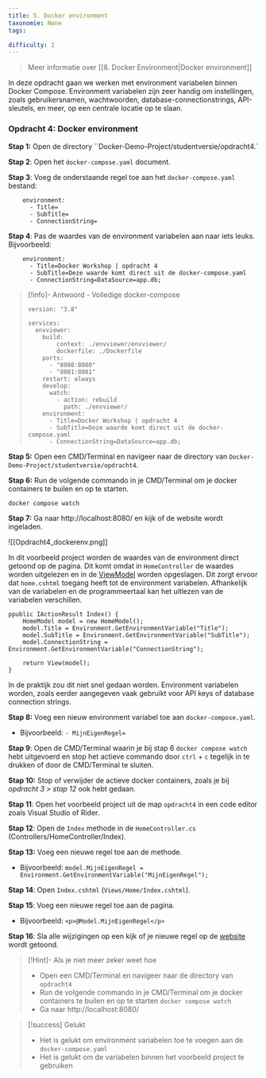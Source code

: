 ```yaml
---
title: 5. Docker environment
taxonomie: None
tags:

difficulty: 2
---
```

> Meer informatie over [[8. Docker Environment|Docker environment]]

In deze opdracht gaan we werken met environment variabelen binnen Docker Compose. Environment variabelen zijn zeer handig om instellingen, zoals gebruikersnamen, wachtwoorden, database-connectionstrings, API-sleutels, en meer, op een centrale locatie op te slaan.

### Opdracht 4: Docker environment
**Stap 1:** Open de directory ``Docker-Demo-Project/studentversie/opdracht4.`

**Stap 2**: Open het `docker-compose.yaml` document.

**Stap 3**: Voeg de onderstaande regel toe aan het `docker-compose.yaml` bestand:
```
    environment:
      - Title=
      - SubTitle=
      - ConnectionString=
```

**Stap 4**: Pas de waardes van de environment variabelen aan naar iets leuks.
Bijvoorbeeld:
```
    environment:
      - Title=Docker Workshop | opdracht 4
      - SubTitle=Deze waarde komt direct uit de docker-compose.yaml
      - ConnectionString=DataSource=app.db;
```

> [!info]- Antwoord - Volledige docker-compose
> ```
> version: "3.8"
> 
> services:
>   envviewer:
>     build:
>         context: ./envviewer/envviewer/
>         dockerfile: ./Dockerfile
>     ports:
>       - "8080:8080"
>       - "8081:8081"
>     restart: always
>     develop:
>       watch:
>         - action: rebuild
>           path: ./envviewer/
>     environment:
>       - Title=Docker Workshop | opdracht 4
>       - SubTitle=Deze waarde komt direct uit de docker-compose.yaml
>       - ConnectionString=DataSource=app.db;
> ```

**Stap 5:** Open een CMD/Terminal en navigeer naar de directory van `Docker-Demo-Project/studentversie/opdracht4`.

**Stap 6:** Run de volgende commando in je CMD/Terminal om je docker containers te builen en op te starten.
```
docker compose watch
```

**Stap 7:** Ga naar http://localhost:8080/ en kijk of de website wordt ingeladen.

![[Opdracht4_dockerenv.png]]

In dit voorbeeld project worden de waardes van de environment direct getoond op de pagina. Dit komt omdat in `HomeController` de waardes worden uitgelezen en in de [ViewModel](https://learn.microsoft.com/en-us/aspnet/core/mvc/views/overview?view=aspnetcore-8.0#strongly-typed-data-viewmodel) worden opgeslagen. Dit zorgt ervoor dat `home.cshtml` toegang heeft tot de environment variabelen. Afhankelijk van de variabelen en de programmeertaal kan het uitlezen van de variabelen verschillen. 

```
ppublic IActionResult Index() {
    HomeModel model = new HomeModel();
    model.Title = Environment.GetEnvironmentVariable("Title");
    model.SubTitle = Environment.GetEnvironmentVariable("SubTitle");
    model.ConnectionString = Environment.GetEnvironmentVariable("ConnectionString");

    return View(model);
}
```

In de praktijk zou dit niet snel gedaan worden. Environment variabelen worden, zoals eerder aangegeven vaak gebruikt voor API keys of database connection strings. 

**Stap 8:** Voeg een nieuw environment variabel toe aan `docker-compose.yaml`.
- Bijvoorbeeld: `- MijnEigenRegel=`

**Stap 9**: Open de CMD/Terminal waarin je bij stap 6 `docker compose watch` hebt uitgevoerd en stop het actieve commando door `ctrl` + `c` tegelijk in te drukken of door de CMD/Terminal te sluiten.

**Stap 10:** Stop of verwijder de actieve docker containers, zoals je bij *opdracht 3 > stap 12* ook hebt gedaan.

**Stap 11**: Open het voorbeeld project uit de map `opdracht4` in een code editor zoals Visual Studio of Rider.

**Stap 12**: Open de `Index` methode in de `HomeController.cs` (Controllers/HomeController/Index).

**Stap 13:** Voeg een nieuwe regel toe aan de methode.
- Bijvoorbeeld: `model.MijnEigenRegel = Environment.GetEnvironmentVariable("MijnEigenRegel");`

**Stap 14**: Open `Index.cshtml` (`Views/Home/Index.cshtml`).

**Stap 15**: Voeg een nieuwe regel toe aan de pagina.
- Bijvoorbeeld: `<p>@Model.MijnEigenRegel</p>`

**Stap 16**: Sla alle wijzigingen op een kijk of je nieuwe regel op de [website](http://localhost:8080/) wordt getoond.

> [!Hint]- Als je niet meer zeker weet hoe
>- Open een CMD/Terminal en navigeer naar de directory van `opdracht4`
>- Run de volgende commando in je CMD/Terminal om je docker containers te builen en op te starten
> `docker compose watch`
>- Ga naar http://localhost:8080/ 

> [!success] Gelukt
> - Het is gelukt om environment variabelen toe te voegen aan de `docker-compose.yaml`
> - Het is gelukt om de variabelen binnen het voorbeeld project te gebruiken

